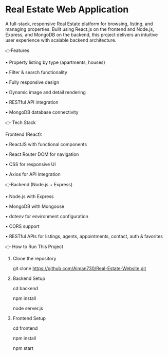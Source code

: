# Real Estate Web Application

A full-stack, responsive Real Estate platform for browsing, listing, and managing properties. Built using React.js on the frontend and Node.js, Express, and MongoDB on the backend, this project delivers an intuitive user experience with scalable backend architecture.

👉Features

• Property listing by type (apartments, houses)

• Filter & search functionality

• Fully responsive design

• Dynamic image and detail rendering

• RESTful API integration

• MongoDB database connectivity

👉 Tech Stack

Frontend (React):

• ReactJS with functional components

• React Router DOM for navigation

• CSS for responsive UI

• Axios for API integration

👉Backend (Node.js + Express)

• Node.js with Express

• MongoDB with Mongoose

• dotenv for environment configuration

• CORS support

• RESTful APIs for listings, agents, appointments, contact, auth & favorites

👉 How to Run This Project

1. Clone the repository
   
   git clone https://github.com/Aiman730/Real-Estate-Website.git

2. Backend Setup
   
   cd backend
   
   npm install
   
   node server.js
   
4. Frontend Setup
   
   cd frontend
   
   npm install
   
   npm start

   


